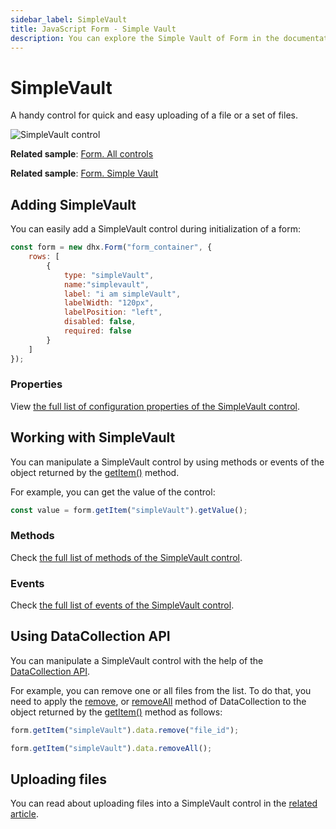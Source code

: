 ```yaml
---
sidebar_label: SimpleVault
title: JavaScript Form - Simple Vault 
description: You can explore the Simple Vault of Form in the documentation of the DHTMLX JavaScript UI library. Browse developer guides and API reference, try out code examples and live demos, and download a free 30-day evaluation version of DHTMLX Suite.
---
```


# SimpleVault

A handy control for quick and easy uploading of a file or a set of files.

![SimpleVault control](../assets/form/form_simplevault.png)

**Related sample**: [Form. All controls](https://snippet.dhtmlx.com/ikyyekxq)

**Related sample**: [Form. Simple Vault](https://snippet.dhtmlx.com/ofy4k51o?tag=simple_vault)

## Adding SimpleVault

You can easily add a SimpleVault control during initialization of a form:

~~~js
const form = new dhx.Form("form_container", {
	rows: [
    	{
			type: "simpleVault",
			name:"simplevault",
			label: "i am simpleVault",
			labelWidth: "120px",
			labelPosition: "left",
			disabled: false,
			required: false
		}
    ]
});
~~~

### Properties

View [the full list of configuration properties of the SimpleVault control](form/api/simplevault/api_simplevault_properties.md).

## Working with SimpleVault

You can manipulate a SimpleVault control by using methods or events of the object returned by the [getItem()](form/api/form_getitem_method.md) method.

For example, you can get the value of the control:

~~~js
const value = form.getItem("simpleVault").getValue();
~~~

### Methods

Check [the full list of methods of the SimpleVault control](form/api/api_overview.md#simple-vault-methods).

### Events

Check [the full list of events of the SimpleVault control](form/api/api_overview.md#simple-vault-events).

## Using DataCollection API

You can manipulate a SimpleVault control with the help of the [DataCollection API](https://docs.dhtmlx.com/vault/api__refs__data_methods.html).

For example, you can remove one or all files from the list. To do that, you need to apply the [remove](https://docs.dhtmlx.com/vault/api__data__remove.html), or [removeAll](https://docs.dhtmlx.com/vault/api__data__removeall.html) method of DataCollection to the object returned by the [getItem()](form/api/form_getitem_method.md) method as follows:

~~~js
form.getItem("simpleVault").data.remove("file_id");

form.getItem("simpleVault").data.removeAll();
~~~

## Uploading files

You can read about uploading files into a SimpleVault control in the [related article](https://docs.dhtmlx.com/vault/uploading_files.html).
